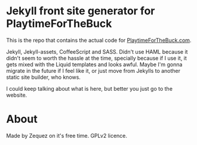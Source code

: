 Jekyll front site generator for PlaytimeForTheBuck
=========

This is the repo that contains the actual code for [PlaytimeForTheBuck.com](http://playtimeforthebuck.com).

Jekyll, Jekyll-assets, CoffeeScript and SASS. Didn't use HAML because it didn't seem to worth the hassle at the time, specially because if I use it, it gets mixed with the Liquid templates and looks awful. Maybe I'm gonna migrate in the future if I feel like it, or just move from Jekylls to another static site builder, who knows.

I could keep talking about what is here, but better you just go to the website.

About
===========

Made by Zequez on it's free time. GPLv2 licence.